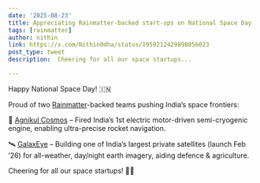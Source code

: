 ```yaml
---
date: '2025-08-23'
title: Appreciating Rainmatter-backed start-ups on National Space Day
tags: [rainmatter]
author: nithin
link: https://x.com/Nithin0dha/status/1959212429898056023
post_type: tweet
description:  Cheering for all our space startups...

---
```

Happy National Space Day! 🇮🇳

Proud of two [Rainmatter](https://x.com/Rainmatterin)-backed teams pushing India’s space frontiers:

🚀 [Agnikul Cosmos](https://x.com/AgnikulCosmos)  – Fired India’s 1st electric motor-driven semi-cryogenic engine, enabling ultra-precise rocket navigation.

🛰 [GalaxEye](https://x.com/GalaxEye) – Building one of India’s largest private satellites (launch Feb ’26) for all-weather, day/night earth imagery, aiding defence & agriculture.

Cheering for all our space startups! 🚀✨
